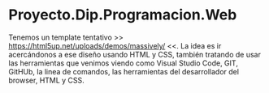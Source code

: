 # Proyecto.Dip.Programacion.Web

Tenemos un template tentativo >> https://html5up.net/uploads/demos/massively/ <<. La idea es ir acercándonos a ese diseño usando HTML y CSS, también tratando de usar las herramientas que venimos viendo como Visual Studio Code, GIT, GitHUb, la linea de comandos, las herramientas del desarrollador del browser, HTML y CSS.
